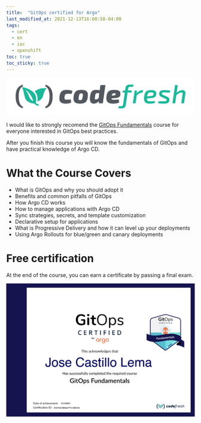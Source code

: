 ```yaml
---
title:  "GitOps certified for Argo"
last_modified_at: 2021-12-13T16:00:58-04:00
tags:
  - cert
  - en
  - iac
  - openshift
toc: true
toc_sticky: true
---
```


[![](/assets/images/posts/2021-12-13-gitops-fundamentals/0.png)](https://codefresh.io/)

I would like to strongly recomend the [GitOps Fundamentals](https://codefresh.learnworlds.com/course/gitops-with-argo) course for everyone interested in GitOps best practices.

After you finish this course you will know the fundamentals of GitOps and have practical knowledge of Argo CD.

# What the Course Covers

- What is GitOps and why you should adopt it
- Benefits and common pitfalls of GitOps
- How Argo CD works
- How to manage applications with Argo CD
- Sync strategies, secrets, and template customization
- Declarative setup for applications
- What is Progressive Delivery and how it can level up your deployments
- Using Argo Rollouts for blue/green and canary deployments


# Free certification

At the end of the course, you can earn a certificate by passing a final exam.

![](/assets/images/posts/2021-12-13-gitops-fundamentals/1.png)
